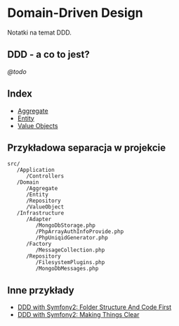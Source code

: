# Domain-Driven Design

Notatki na temat DDD.

## DDD - a co to jest?

*@todo*

## Index

- [Aggregate](aggregate.md)
- [Entity](entity.md)
- [Value Objects](value-objects.md)

## Przykładowa separacja w projekcie

```
src/
   /Application
      /Controllers
   /Domain
      /Aggregate
      /Entity
      /Repository
      /ValueObject
   /Infrastructure
      /Adapter
         /MongoDbStorage.php
         /PhpArrayAuthInfoProvide.php
         /PhpUniqidGenerator.php
      /Factory
         /MessageCollection.php
      /Repository
         /FilesystemPlugins.php
         /MongoDbMessages.php
```

## Inne przykłady

- [DDD with Symfony2: Folder Structure And Code First](http://williamdurand.fr/2013/08/07/ddd-with-symfony2-folder-structure-and-code-first/)
- [DDD with Symfony2: Making Things Clear](http://williamdurand.fr/2013/08/20/ddd-with-symfony2-making-things-clear/)
